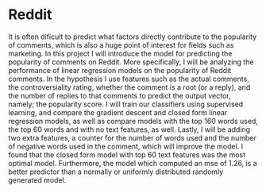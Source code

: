 # Reddit

It is often dificult to predict what factors directly contribute to the popularity of comments, which is also
a huge point of interest for fields such as marketing. In this project I will introduce the model for predicting the
popularity of comments on Reddit. More specifically, I will be analyzing the performance of linear regression
models on the popularity of Reddit comments. In the hypothesis I use features such as the actual comments, the
controversiality rating, whether the comment is a root (or a reply), and the number of replies to that comments
to predict the output vector, namely; the popularity score. I will train our classifiers using supervised learning,
and compare the gradient descent and closed form linear regression models, as well as compare models with the
top 160 words used, the top 60 words and with no text features, as well. Lastly, I will be adding two extra
features, a counter for the number of words used and the number of negative words used in the comment, which
will improve the model. I found that the closed form model with top 60 text features was the most optimal
model. Furthermore, the model which computed an mse of 1.26, is a better predictor than a normally or uniformly
distributed randomly generated model.

